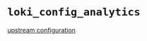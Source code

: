 
# `loki_config_analytics`

[upstream configuration](https://grafana.com/docs/loki/latest/configuration/#analytics)
